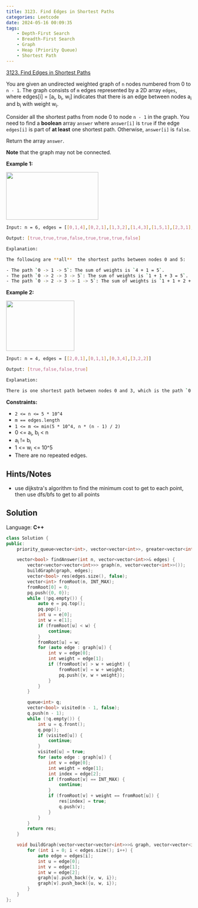```yaml
---
title: 3123. Find Edges in Shortest Paths
categories: Leetcode
date: 2024-05-16 00:09:35
tags:
    - Depth-First Search
    - Breadth-First Search
    - Graph
    - Heap (Priority Queue)
    - Shortest Path
---
```


[3123. Find Edges in Shortest Paths](https://leetcode.com/problems/find-edges-in-shortest-paths/description/)

You are given an undirected weighted graph of `n` nodes numbered from 0 to `n - 1`. The graph consists of `m` edges represented by a 2D array `edges`, where edges[i] = [a<sub>i</sub>, b<sub>i</sub>, w<sub>i</sub>] indicates that there is an edge between nodes a<sub>i</sub> and b<sub>i</sub> with weight w<sub>i</sub>.

Consider all the shortest paths from node 0 to node `n - 1` in the graph. You need to find a **boolean**  array `answer` where `answer[i]` is `true` if the edge `edges[i]` is part of **at least**  one shortest path. Otherwise, `answer[i]` is `false`.

Return the array `answer`.

**Note**  that the graph may not be connected.

**Example 1:**

<img alt="" src="https://assets.leetcode.com/uploads/2024/03/05/graph35drawio-1.png" style="height: 129px; width: 250px;">

```bash
Input: n = 6, edges = [[0,1,4],[0,2,1],[1,3,2],[1,4,3],[1,5,1],[2,3,1],[3,5,3],[4,5,2]]

Output: [true,true,true,false,true,true,true,false]

Explanation:

The following are **all**  the shortest paths between nodes 0 and 5:

- The path `0 -> 1 -> 5`: The sum of weights is `4 + 1 = 5`.
- The path `0 -> 2 -> 3 -> 5`: The sum of weights is `1 + 1 + 3 = 5`.
- The path `0 -> 2 -> 3 -> 1 -> 5`: The sum of weights is `1 + 1 + 2 + 1 = 5`.
```

**Example 2:**

<img alt="" src="https://assets.leetcode.com/uploads/2024/03/05/graphhhh.png" style="width: 185px; height: 136px;">

```bash
Input: n = 4, edges = [[2,0,1],[0,1,1],[0,3,4],[3,2,2]]

Output: [true,false,false,true]

Explanation:

There is one shortest path between nodes 0 and 3, which is the path `0 -> 2 -> 3` with the sum of weights `1 + 2 = 3`.
```

**Constraints:**

- `2 <= n <= 5 * 10^4`
- `m == edges.length`
- `1 <= m <= min(5 * 10^4, n * (n - 1) / 2)`
- 0 <= a<sub>i</sub>, b<sub>i</sub> < n
- a<sub>i</sub> != b<sub>i</sub>
- 1 <= w<sub>i</sub> <= 10^5
- There are no repeated edges.

## Hints/Notes

- use dijkstra's algorithm to find the minimum cost to get to each point, then use dfs/bfs to get to all points

## Solution

Language: **C++**

```C++
class Solution {
public:
    priority_queue<vector<int>, vector<vector<int>>, greater<vector<int>>> pq;

    vector<bool> findAnswer(int n, vector<vector<int>>& edges) {
        vector<vector<vector<int>>> graph(n, vector<vector<int>>());
        buildGraph(graph, edges);
        vector<bool> res(edges.size(), false);
        vector<int> fromRoot(n, INT_MAX);
        fromRoot[0] = 0;
        pq.push({0, 0});
        while (!pq.empty()) {
            auto e = pq.top();
            pq.pop();
            int u = e[0];
            int w = e[1];
            if (fromRoot[u] < w) {
                continue;
            }
            fromRoot[u] = w;
            for (auto edge : graph[u]) {
                int v = edge[0];
                int weight = edge[1];
                if (fromRoot[v] > w + weight) {
                    fromRoot[v] = w + weight;
                    pq.push({v, w + weight});
                }
            }
        }

        queue<int> q;
        vector<bool> visited(n - 1, false);
        q.push(n - 1);
        while (!q.empty()) {
            int u = q.front();
            q.pop();
            if (visited[u]) {
                continue;
            }
            visited[u] = true;
            for (auto edge : graph[u]) {
                int v = edge[0];
                int weight = edge[1];
                int index = edge[2];
                if (fromRoot[v] == INT_MAX) {
                    continue;
                }
                if (fromRoot[v] + weight == fromRoot[u]) {
                    res[index] = true;
                    q.push(v);
                }
            }
        }
        return res;
    }

    void buildGraph(vector<vector<vector<int>>>& graph, vector<vector<int>>& edges) {
        for (int i = 0; i < edges.size(); i++) {
            auto edge = edges[i];
            int u = edge[0];
            int v = edge[1];
            int w = edge[2];
            graph[u].push_back({v, w, i});
            graph[v].push_back({u, w, i});
        }
    }
};
```
